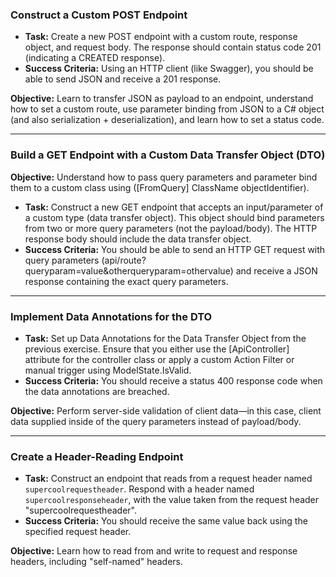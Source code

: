 ### Construct a Custom POST Endpoint



- **Task:** Create a new POST endpoint with a custom route, response object, and request body. The response should contain status code 201 (indicating a CREATED response).
- **Success Criteria:** Using an HTTP client (like Swagger), you should be able to send JSON and receive a 201 response.

**Objective:** Learn to transfer JSON as payload to an endpoint, understand how to set a custom route, use parameter binding from JSON to a C# object (and also serialization + deserialization), and learn how to set a status code.

---

### Build a GET Endpoint with a Custom Data Transfer Object (DTO)

**Objective:** Understand how to pass query parameters and parameter bind them to a custom class using ([FromQuery] ClassName objectIdentifier).

- **Task:** Construct a new GET endpoint that accepts an input/parameter of a custom type (data transfer object). This object should bind parameters from two or more query parameters (not the payload/body). The HTTP response body should include the data transfer object.
- **Success Criteria:** You should be able to send an HTTP GET request with query parameters (api/route?queryparam=value&otherqueryparam=othervalue) and receive a JSON response containing the exact query parameters.

---

### Implement Data Annotations for the DTO


- **Task:** Set up Data Annotations for the Data Transfer Object from the previous exercise. Ensure that you either use the [ApiController] attribute for the controller class or apply a custom Action Filter or manual trigger using ModelState.IsValid.
- **Success Criteria:** You should receive a status 400 response code when the data annotations are breached.

**Objective:** Perform server-side validation of client data—in this case, client data supplied inside of the query parameters instead of payload/body.



---

### Create a Header-Reading Endpoint 



- **Task:** Construct an endpoint that reads from a request header named `supercoolrequestheader`. Respond with a header named `supercoolresponseheader`, with the value taken from the request header "supercoolrequestheader".
- **Success Criteria:** You should receive the same value back using the specified request header.

**Objective:** Learn how to read from and write to request and response headers, including "self-named" headers.

